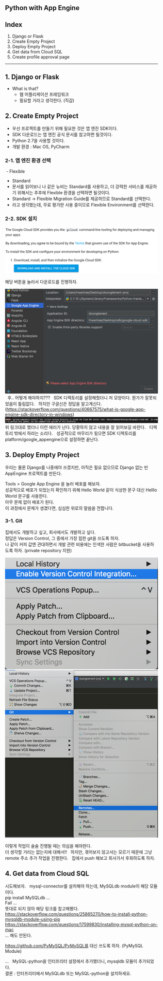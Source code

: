 ## Python with App Engine

## Index  
1. Django or Flask
2. Create Empty Project
3. Deploy Empty Project
4. Get data from Cloud SQL 
5. Create profile approval page

---  

## 1. Django or Flask  
* What is that?  
  - 웹 어플리케이션 프레임워크  
  - 필요할 거라고 생각한다. (직감)

## 2. Create Empty Project
  - 우선 프로젝트를 만들기 위해 필요한 것은 앱 엔진 SDK이다.  
  - SDK 다운로드는 앱 엔진 공식 문서를 참고하면 될것이다.  
  - Python 2.7을 사용할 것이다.  
  - 개발 환경 : Mac OS, PyCharm  
  
### 2-1. 앱 엔진 환경 선택
  - Flexible 
  - Standard
  - 문서를 읽어보니 나 같은 뉴비는 Standard를 사용하고, 더 강력한 서비스를 제공하기 위해서는 추후에 Flexible 환경을 선택하면 될것이다.  
  - Standard -> Flexible Migration Guide를 제공하므로 Standard를 선택한다.  
  - 라고 생각했는데, 무료 평가판 사용 중이므로 Flexible Environment를 선택한다.  
  
### 2-2. SDK 설치  

![guide-image1](./guide-images/image1.png)  

해당 버튼을 눌러서 다운로드를 진행하자.  

![guide-image2](./guide-images/image2.png)  
후.. 어떻게 해야하지???  
SDK 디렉토리를 설정해줬더니 저 모양이다. 뭔가가 잘못되었음이 틀림없다.  
하지만 구글신은 정답을 알고계신다.  (https://stackoverflow.com/questions/40667575/what-is-google-app-engine-sdk-directory-in-windows)  
![guide-image3](./guide-images/image3.png)  
위 링크대로 했더니 이런 에러가 난다. 당황하지 않고 내용을 잘 읽어보길 바란다.  
디렉토리 밖에서 하라는 소리다.  
성공적으로 마무리가 됬으면 SDK 디렉토리를 platform/google_appengine으로 설정하면 끝난다.  

## 3. Deploy Empty Project  

우리는 물론 Django를 나중에야 쓰겠지만, 아직은 필요 없으므로 Django 없는 빈 AppEngine 프로젝트를 만든다.  

Tools > Google App Engine 을 눌러 배포를 해보자.  
성공적으로 배포가 되었는지 확인하기 위해 Hello World 같이 식상한 문구 대신 Helllo World 문구를 사용한다.  
아무 문제 없이 배포가 된다.  
이 과정에서 문제가 생겼다면, 심심한 위로의 말씀을 전합니다.  

### 3-1. Git  
집에서도 개발하고 싶고, 회사에서도 개발하고 싶다.  
정답은 Version Control, 그 중에서 가장 힙한 git을 쓰도록 하자.  
나 같이 커피 값엔 관대하면서 개발 관련 비용에는 인색한 사람은 bitbucket을 사용하도록 하자. (private repository 지원)  

![git-guide](./guide-images/git-image1.png)  
![git-guide](./guide-images/git-image2.png)  

이렇게 작업이 술술 진행될 때는 의심을 해야한다.  
더 생각할 거리는 없는지에 대해서!!  
하지만, 겪어보지 않고서는 모르기 때문에 그냥 remote 주소 추가 작업을 진행한다.  
집에서 push 해보고 회사가서 후회하도록 하자.  

## 4. Get data from Cloud SQL  
시도해보자.  
mysql-connector를 설치해야 하는데, MySQLdb module이 해당 모듈이다.  
pip install MySQLdb ...  
Fail ...  
뜻대로 되지 않아 해당 링크를 참고해봤다.  
https://stackoverflow.com/questions/25865270/how-to-install-python-mysqldb-module-using-pip  
https://stackoverflow.com/questions/17599830/installing-mysql-python-on-mac  
... 해도 안된다.  

https://github.com/PyMySQL/PyMySQL를 대신 쓰도록 하자. (PyMySQL Module)  

...  
MySQL-python을 인터프리터 설정에서 추가했더니, mysqldb 모듈이 추가되었다.  
결론 : 인터프리터에서 MySQLdb 또는 MySQL-python을 설치하세요.  
  





